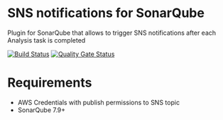 # SNS notifications for SonarQube
Plugin for SonarQube that allows to trigger SNS notifications after each Analysis task is completed

[![Build Status](https://app.travis-ci.com/afesguerra/sonarqube-sns-notifier-plugin.svg?branch=master)](https://app.travis-ci.com/afesguerra/sonarqube-sns-notifier-plugin)
[![Quality Gate Status](https://sonarcloud.io/api/project_badges/measure?project=com.afesguerra%3Asonarqube-sns-notifier-plugin&metric=alert_status)](https://sonarcloud.io/dashboard?id=com.afesguerra%3Asonarqube-sns-notifier-plugin)


# Requirements
- AWS Credentials with publish permissions to SNS topic
- SonarQube 7.9+